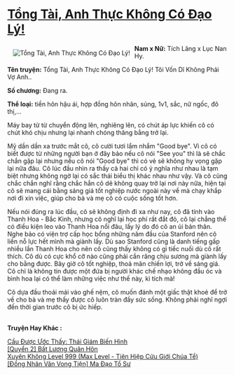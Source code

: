 <a href="https://utruyen.com/truyen/tong-tai-anh-thuc-khong-co-dao-ly/19074/" title="Tổng Tài, Anh Thực Không Có Đạo Lý!"><h1>Tổng Tài, Anh Thực Không Có Đạo Lý!</h1></a><div style="display:table"><img align="right" style="float: left; padding: 10px;" src="https://utruyen.com/images/story/200x260/tong-tai-anh-thuc-khong-co-dao-ly.jpg" alt="Tổng Tài, Anh Thực Không Có Đạo Lý!"><b>Nam x Nữ:</b> Tích Lãng x Lục Nan Hy.<p></p><b>Tên truyện:</b> Tổng Tài, Anh Thực Không Có Đạo Lý! Tôi Vốn Dĩ Không Phải Vợ Anh..<p></p><b>Số chương:</b> Đang ra.<p></p><b>Thể loại:</b> tiền hôn hậu ái, hợp đồng hôn nhân, sủng, 1v1, sắc, nữ ngốc, đô thị,...<p></p>Máy bay từ từ chuyển động lên, nghiêng lên, có chút áp lực khiến cô có chút khó chịu nhưng lại nhanh chóng thăng bằng trở lại. <p></p>Mỹ dần dần xa trước mắt cô, cô cười tươi lẩm nhẩm "Good bye". Vì cô có biết được từ những người bạn ở đây bảo nếu cô nói "See you" thì là sẽ chắc chắn gặp lại nhưng nếu cô nói "Good bye" thì có vẻ sẽ không hy vọng gặp lại nữa đâu. Cô lúc đầu nhìn ra thấy cả hai chỉ có ý nghĩa như nhau là tạm biệt nhưng không ngờ lại có sắc thái biểu thị khác nhau như vậy. Và cô cũng chắc chắn nghĩ rằng chắc hẳn cô dẽ không quay trở lại nơi này nữa, hiện tại cô sẽ mang cái bằng sáng giá tốt nghiệp nước ngoài này về mà chạy khắp nơi đi xin việc, giúp cho bà và mẹ cô có cuộc sống tốt hơn.<p></p>Nếu nói đúng ra lúc đầu, cô sẽ không định đi xa như nay, cô đã tính vào Thanh Hoa - Bắc Kinh, nhưng cô nghĩ lại học phí rất đắt đỏ, cô lại chẳng thể có điều kiện leo vào Thanh Hoa nổi đâu, lấy lý do đó cô an ủi bản thân. Nghe bảo có viện trợ cấp học bổng những năm đầu của Stanford nên cô liền nỗ lực hết mình mà giành lấy. Dù sao Stanford cũng là danh tiếng gấp nhiều lần Thanh Hoa cho nên cô cũng thấy không có gì tiếc nuối dù cô rất thích. Cô dù có cực khổ cỡ nào cũng phải cắn răng chịu sương mà giành lấy cho bằng được. Bây giờ cô tốt nghiệp, thoả mãn chiến lợi, trở về sáng giá. Cô chỉ là không tin được một đứa bị người khác chế nhạo không đầu óc và bình hoa lại có thể làm những việc như thế này, kì tích mà!<p></p>Cô dựa đầu thoải mái vào ghế nệm, cô muốn đánh một giấc thật khoẻ để trở về cho bà và mẹ thấy được cô luôn tràn đầy sức sống. Không phải nghĩ ngợi đến thời gian trước cô bị ức hiếp.</div><p><br><b>Truyện Hay Khác :</b></p><a href="https://utruyen.com/truyen/cau-duoc-uoc-thay-thai-giam-bien-hinh/18913/" alt="Cầu Được Ước Thấy: Thái Giám Biến Hình">Cầu Được Ước Thấy: Thái Giám Biến Hình</a><br/><a href="https://github.com/quanluxury/ngontinhhot/tree/master/truyenhay/19358/" alt="[Quyển 2] Bất Lương Quân Hôn">[Quyển 2] Bất Lương Quân Hôn</a><br/><a href="https://truyenngontinhay.wordpress.com/2019/10/03/xuyen-khong-level-999-max-level-tien-hie%cc%a3p-cu%cc%89u-gioi-chua-te%cc%89/" alt="Xuyên Không Level 999 (Max Level - Tiên Hiệp Cửu Giới Chúa Tể)">Xuyên Không Level 999 (Max Level - Tiên Hiệp Cửu Giới Chúa Tể)</a><br/><a href="https://truyenngontinhay.wordpress.com/2019/10/03/dong-nhan-van-vong-tien-ma-dao-to-su/" alt="[Đồng Nhân Văn Vong Tiện] Ma Đạo Tổ Sư">[Đồng Nhân Văn Vong Tiện] Ma Đạo Tổ Sư</a><br/>